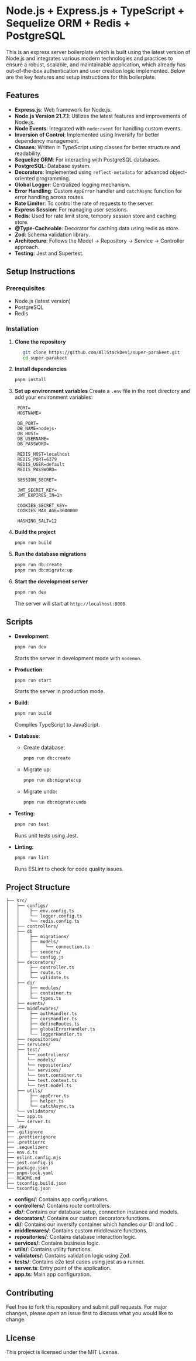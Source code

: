 # Node.js + Express.js + TypeScript + Sequelize ORM + Redis + PostgreSQL

This is an express server boilerplate which is built using the latest version of Node.js and integrates various modern technologies and practices to ensure a robust, scalable, and maintainable application, which already has out-of-the-box authentication and user creation logic implemented. Below are the key features and setup instructions for this boilerplate.

## Features
- **Express.js**: Web framework for Node.js.
- **Node.js Version 21.7.1**: Utilizes the latest features and improvements of Node.js.
- **Node Events**: Integrated with `node:event` for handling custom events.
- **Inversion of Control**: Implemented using Inversify for better dependency management.
- **Classes**: Written in TypeScript using classes for better structure and readability.
- **Sequelize ORM**: For interacting with PostgreSQL databases.
- **PostgreSQL**: Database system.
- **Decorators**: Implemented using `reflect-metadata` for advanced object-oriented programming.
- **Global Logger**: Centralized logging mechanism.
- **Error Handling**: Custom `AppError` handler and `catchAsync` function for error handling across routes.
- **Rate Limiter**: To control the rate of requests to the server.
- **Express Session**: For managing user sessions.
- **Redis**: Used for rate limit store, tempory session store and caching store.
- **@Type-Cacheable**: Decorator for caching data using redis as store.
- **Zod**: Schema validation library.
- **Architecture**: Follows the Model -> Repository -> Service -> Controller approach.
- **Testing**: Jest and Supertest.

## Setup Instructions

### Prerequisites
- Node.js (latest version)
- PostgreSQL
- Redis

### Installation

1. **Clone the repository**
   ```bash
      git clone https://github.com/AllStackDev1/super-parakeet.git
      cd super-parakeet
   ```

2. **Install dependencies**
   ```bash
   pnpm install
   ```

3. **Set up environment variables**
   Create a `.env` file in the root directory and add your environment variables:
   ```env
    PORT=
    HOSTNAME=

    DB_PORT=
    DB_NAME=nodejs-
    DB_HOST=
    DB_USERNAME=
    DB_PASSWORD=

    REDIS_HOST=localhost
    REDIS_PORT=6379
    REDIS_USER=default
    REDIS_PASSWORD=

    SESSION_SECRET=

    JWT_SECRET_KEY=
    JWT_EXPIRES_IN=1h

    COOKIES_SECRET_KEY=
    COOKIES_MAX_AGE=3600000

    HASHING_SALT=12
   ```

4. **Build the project**
   ```bash
   pnpm run build
   ```

5. **Run the database migrations**
   ```bash
   pnpm run db:create
   pnpm run db:migrate:up
   ```

6. **Start the development server**
   ```bash
   pnpm run dev
   ```
   The server will start at `http://localhost:8000`.

## Scripts

- **Development**: 
  ```bash
  pnpm run dev
  ```
  Starts the server in development mode with `nodemon`.

- **Production**:
  ```bash
  pnpm run start
  ```
  Starts the server in production mode.

- **Build**:
  ```bash
  pnpm run build
  ```
  Compiles TypeScript to JavaScript.

- **Database**:
  - Create database:
    ```bash
    pnpm run db:create
    ```
  - Migrate up:
    ```bash
    pnpm run db:migrate:up
    ```
  - Migrate undo:
    ```bash
    pnpm run db:migrate:undo
    ```

- **Testing**:
  ```bash
  pnpm run test
  ```
  Runs unit tests using Jest.

- **Linting**:
  ```bash
  pnpm run lint
  ```
  Runs ESLint to check for code quality issues.

## Project Structure

```
├── src/
│   ├── configs/
│   │    ├── env.config.ts
│   │    └── logger.config.ts
│   │    └── redis.config.ts
│   ├── controllers/
│   ├── db
│   │    ├── migrations/
│   │    ├── models/
│   │    │     └── connection.ts
│   │    ├── seeders/
│   │    └── config.js
│   ├── decorators/
│   │    ├── controller.ts
│   │    ├── route.ts
│   │    └── validate.ts
│   ├── di/
│   │    ├── modules/
│   │    ├── container.ts
│   │    └── types.ts
│   ├── events/
│   ├── middlewares/
│   │    ├── authHandler.ts
│   │    ├── corsHandler.ts
│   │    ├── defineRoutes.ts
│   │    ├── globalErrorHandler.ts
│   │    └── loggerHandler.ts
│   ├── repositories/
│   ├── services/
│   ├── test/
│   │   └── controllers/
│   │   └── models/
│   │   └── repositories/
│   │   └── services/
│   │   └── test.container.ts
│   │   └── test.context.ts
│   │   └── test.model.ts
│   ├── utils/
│   │    ├── appError.ts
│   │    ├── helper.ts
│   │    └── catchAsync.ts
│   └── validators/
│   └── app.ts
│   └── server.ts
├── .env
├── .gitignore
├── .prettierignore
├── .prettierrc
├── .sequelizerc
├── env.d.ts
├── eslint.config.mjs
├── jest.config.js
├── package.json
├── pnpm-lock.yaml
├── README.md
├── tsconfig.build.json
└── tsconfig.json
```

- **configs/**: Contains app configurations.
- **controllers/**: Contains route controllers.
- **db/**: Contains our database setup, connection instance and models.
- **decorators/**: Contains our custom decorators functions.
- **di/**: Contains our inversify container which handles our DI and IoC .
- **middlewares/**: Contains custom middleware functions.
- **repositories/**: Contains database interaction logic.
- **services/**: Contains business logic.
- **utils/**: Contains utility functions.
- **validators/**: Contains validation logic using Zod.
- **tests/**: Contains e2e test cases using jest as a runner.
- **server.ts**: Entry point of the application.
- **app.ts**: Main app configuration.

## Contributing
Feel free to fork this repository and submit pull requests. For major changes, please open an issue first to discuss what you would like to change.

## License
This project is licensed under the MIT License.